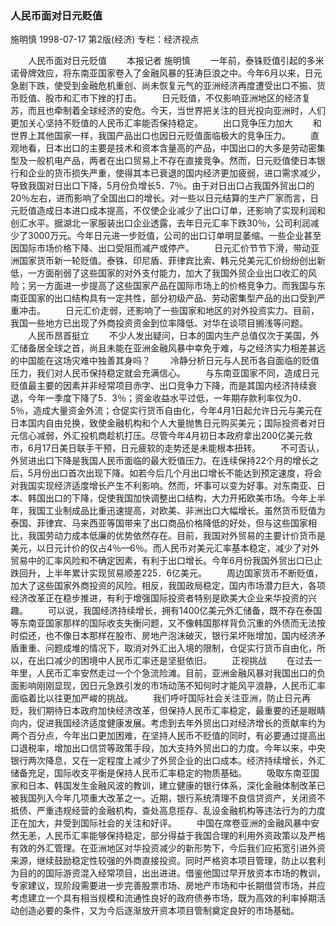 ### 人民币面对日元贬值
施明慎
1998-07-17
第2版(经济)
专栏：经济视点

　　人民币面对日元贬值
　　本报记者  施明慎
　　一年前，泰铢贬值引起的多米诺骨牌效应，将东南亚国家卷入了金融风暴的狂涛巨浪之中。今年6月以来，日元急剧下跌，使受到金融危机重创、尚未恢复元气的亚洲经济再度遭受出口不振、货币贬值、股市和汇市下挫的打击。
　　日元贬值，不仅影响亚洲地区的经济复苏，而且也牵制着全球经济的安危。今天，当世界把关注的目光投向亚洲时，人们更加关心坚持不贬值的人民币汇率能否保持稳定。
　　出口竞争压力加大
　　和世界上其他国家一样，我国产品出口也因日元贬值面临极大的竞争压力。
　　直观地看，日本出口的主要是技术和资本含量高的产品，中国出口的大多是劳动密集型及一般机电产品，两者在出口贸易上不存在直接竞争。然而，日元贬值使日本银行和企业的货币损失严重，使得其本已衰退的国内经济更加疲弱，进口需求减少，导致我国对日出口下降，5月份负增长5．7％。由于对日出口占我国外贸出口的20％左右，进而影响了全国出口的增长。对一些以日元结算的生产厂家而言，日元贬值造成日本进口成本提高，不仅使企业减少了出口订单，还影响了实现利润和创汇水平。据湖北一家服装出口企业透露，去年日元汇率下跌30％，公司利润减少了3000万元。今年日元进一步贬值，公司的出口订单明显萎缩。一些企业甚至因国际市场价格下降、出口受阻而减产或停产。
　　日元汇价节节下滑，带动亚洲国家货币新一轮贬值。泰铢、印尼盾、菲律宾比索、韩元兑美元汇价纷纷创出新低，一方面削弱了这些国家的对外支付能力，加大了我国外贸企业出口收汇的风险；另一方面进一步提高了这些国家产品在国际市场上的价格竞争力。而我国与东南亚国家的出口结构具有一定共性，部分初级产品、劳动密集型产品的出口受到严重冲击。
　　日元汇价走弱，还影响了一些国家和地区的对外投资实力。目前，我国一些地方已出现了外商投资资金到位率降低、对华在谈项目搁浅等问题。
　　人民币昂首挺立
　　不少人发出疑问，日本的国内生产总值仅次于美国，外汇储备居全球之首，尚且未能在亚洲金融风暴中幸免于难，与之经济实力相差甚远的中国能在这场灾难中独善其身吗？
　　冷静分析日元与人民币各自面临的贬值压力，我们对人民币保持稳定就会充满信心。
　　与东南亚国家不同，造成日元贬值最主要的因素并非经常项目赤字、出口竞争力下降，而是其国内经济持续衰退，今年一季度下降了5．3％；资金收益水平过低，一年期存款利率仅为0．5％，造成大量资金外流；仓促实行货币自由化，今年4月1日起允许日元与美元在日本国内自由兑换，致使金融机构和个人大量抛售日元购买美元；国际投资者对日元信心减弱，外汇投机商趁机打压。尽管今年4月初日本政府拿出200亿美元救市，6月17日美日联手干预，日元疲软的走势还是未能根本扭转。
　　不可否认，外贸进出口下降是我国人民币面临的最大贬值压力。在连续保持22个月的增长之后，5月份出口首次出现下降。如若今后几个月出口增长不能达到预定速度，将会对我国实现经济适度增长产生不利影响。然而，坏事可以变为好事。对东南亚、日本、韩国出口的下降，促使我国加快调整出口结构，大力开拓欧美市场。今年上半年，我国工业制成品比重迅速提高，对欧美、非洲出口大幅增长。虽然货币贬值为泰国、菲律宾、马来西亚等国带来了出口商品价格降低的好处，但与这些国家相比，我国劳动力成本低廉的优势依然存在。目前，我国对外贸易的主要计价货币是美元，以日元计价的仅占4％—6％。而人民币对美元汇率基本稳定，减少了对外贸易中的汇率风险和不确定因素，有利于出口增长。今年6月份我国外贸出口已止跌回升，上半年累计实现贸易顺差225．6亿美元。
　　周边国家货币不断贬值，加大了这些国家外商投资的风险。相反，我国政局稳定，国内市场潜力巨大，各项经济改革正在稳步推进，有利于增强国际投资者特别是欧美大企业来华投资的兴趣。
　　可以说，我国经济持续增长，拥有1400亿美元外汇储备，既不存在泰国等东南亚国家那样的国际收支失衡问题，又不像韩国那样背负沉重的外债而无法按时偿还，也不像日本那样在股市、房地产泡沫破灭，银行呆坏账增加，国内经济矛盾重重、问题成堆的情况下，取消对外汇出入境的限制，仓促实行货币自由化，所以，在出口减少的困境中人民币汇率还是坚挺依旧。
　　正视挑战
　　在过去一年里，人民币汇率安然走过一个个急流险滩。目前，亚洲金融风暴对我国出口的负面影响刚刚显现，因日元急跌引发的市场动荡不知何时才能风平浪静，人民币汇率面临着比以往更加严峻的挑战。
　　我们呼吁国际社会关注亚洲，防止日元再贬，我们期待日本政府加快经济改革，但保持人民币汇率稳定，最重要的还是眼睛向内，促进我国经济适度健康发展。考虑到去年外贸出口对经济增长的贡献率约为两个百分点，今年出口更加困难，在坚持人民币不贬值的同时，有必要通过提高出口退税率，增加出口信贷等政策手段，加大支持外贸出口的力度。今年以来，中央银行两次降息，又在一定程度上减少了外贸企业的出口成本。经济持续增长，外汇储备充足，国际收支平衡是保持人民币汇率稳定的物质基础。
　　吸取东南亚国家和日本、韩国发生金融风波的教训，建立健康的银行体系，深化金融体制改革已被我国列入今年几项重大改革之一。近期，银行系统清理不良信贷资产，关闭资不抵债、严重违规经营的金融机构，查处高息揽存、乱设金融机构等违法行为的力度正在加大，并受到国际社会的关注和好评。
　　中国在席卷亚洲的金融风暴中安然无恙，人民币汇率能够保持稳定，部分得益于我国合理的利用外资政策以及严格有效的外汇管理。在亚洲地区对华投资减少的新形势下，今后我们应拓宽引进外资来源，继续鼓励稳定性较强的外商直接投资。同时严格资本项目管理，防止以套利为目的的国际游资混入经常项目，出出进进。借鉴他国过早开放资本市场的教训，专家建议，现阶段需要进一步完善股票市场、房地产市场和中长期借贷市场，并应考虑建立一个具有相当规模和流通性良好的政府债券市场，既为高效的利率掉期活动创造必要的条件，又为今后逐渐放开资本项目管制奠定良好的市场基础。
